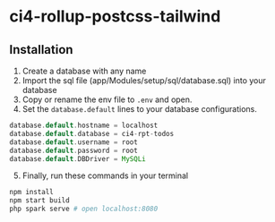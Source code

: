 # ci4-rollup-postcss-tailwind

## Installation
1. Create a database with any name
2. Import the sql file (app/Modules/setup/sql/database.sql) into your database
3. Copy or rename the env file to `.env` and open.
4. Set the `database.default` lines to your database configurations.
```php
database.default.hostname = localhost
database.default.database = ci4-rpt-todos
database.default.username = root
database.default.password = root
database.default.DBDriver = MySQLi
```
5. Finally, run these commands in your terminal
```bash
npm install
npm start build
php spark serve # open localhost:8080
```
